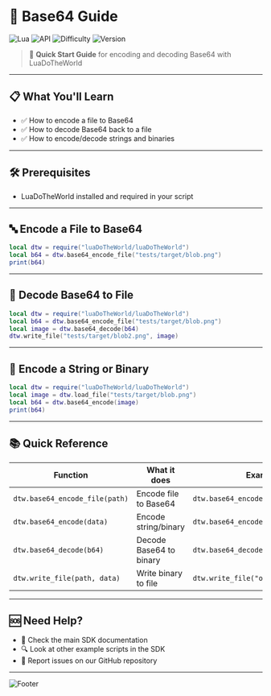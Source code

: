 # 🧩 Base64 Guide

![Lua](https://img.shields.io/badge/Language-Lua-blue?style=flat-square&logo=lua)
![API](https://img.shields.io/badge/API-Base64-green?style=flat-square)
![Difficulty](https://img.shields.io/badge/Difficulty-Beginner-brightgreen?style=flat-square)
![Version](https://img.shields.io/badge/SDK-LuaDoTheWorld-orange?style=flat-square)

> 🚀 **Quick Start Guide** for encoding and decoding Base64 with LuaDoTheWorld

---

## 📋 What You'll Learn

- ✅ How to encode a file to Base64
- ✅ How to decode Base64 back to a file
- ✅ How to encode/decode strings and binaries

---

## 🛠️ Prerequisites

- LuaDoTheWorld installed and required in your script

---

## 🔤 Encode a File to Base64

```lua
local dtw = require("luaDoTheWorld/luaDoTheWorld")
local b64 = dtw.base64_encode_file("tests/target/blob.png")
print(b64)
```

---

## 🔁 Decode Base64 to File

```lua
local dtw = require("luaDoTheWorld/luaDoTheWorld")
local b64 = dtw.base64_encode_file("tests/target/blob.png")
local image = dtw.base64_decode(b64)
dtw.write_file("tests/target/blob2.png", image)
```

---

## 🔄 Encode a String or Binary

```lua
local dtw = require("luaDoTheWorld/luaDoTheWorld")
local image = dtw.load_file("tests/target/blob.png")
local b64 = dtw.base64_encode(image)
print(b64)
```

---

## 📚 Quick Reference

| Function | What it does | Example |
|----------|--------------|---------|
| `dtw.base64_encode_file(path)` | Encode file to Base64 | `dtw.base64_encode_file("file.png")` |
| `dtw.base64_encode(data)` | Encode string/binary | `dtw.base64_encode(image)` |
| `dtw.base64_decode(b64)` | Decode Base64 to binary | `dtw.base64_decode(b64)` |
| `dtw.write_file(path, data)` | Write binary to file | `dtw.write_file("out.png", data)` |

---

## 🆘 Need Help?

- 📖 Check the main SDK documentation
- 🔍 Look at other example scripts in the SDK
- 🐛 Report issues on our GitHub repository

---

![Footer](https://img.shields.io/badge/Happy-Coding!-ff69b4?style=flat-square&logo=heart)
